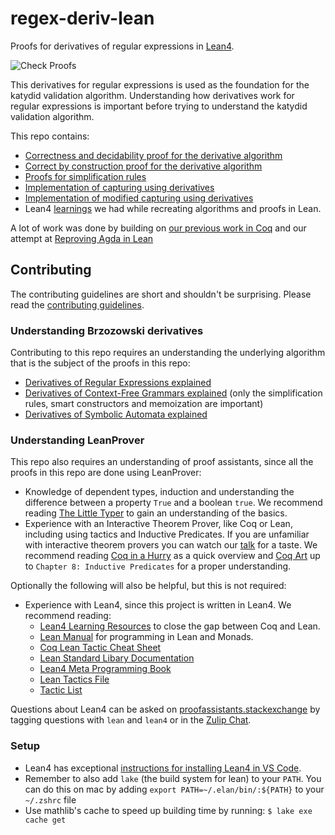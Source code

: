 # regex-deriv-lean

Proofs for derivatives of regular expressions in [Lean4](https://leanprover.github.io/).

![Check Proofs](https://github.com/katydid/regex-deriv-lean/workflows/Check%20Proofs/badge.svg)

This derivatives for regular expressions is used as the foundation for the katydid validation algorithm.
Understanding how derivatives work for regular expressions is important before trying to understand the katydid validation algorithm.

This repo contains:

 * [Correctness and decidability proof for the derivative algorithm](./RegexDeriv/Regex/SimpleRegex.lean)
 * [Correct by construction proof for the derivative algorithm](./RegexDeriv/Regex/IndexedRegex.lean)
 * [Proofs for simplification rules](./RegexDeriv/Regex/Language.lean)
 * [Implementation of capturing using derivatives](./RegexDeriv/Group/)
 * [Implementation of modified capturing using derivatives](./RegexDeriv/Group/Capture/)
 * Lean4 [learnings](./learnings/) we had while recreating algorithms and proofs in Lean.

A lot of work was done by building on [our previous work in Coq](https://github.com/katydid/regex-deriv-coq) and our attempt at [Reproving Agda in Lean](https://github.com/katydid/regex-deriv-reproving-agda-in-lean)

## Contributing

The contributing guidelines are short and shouldn't be surprising.
Please read the [contributing guidelines](./CONTRIBUTING.md). 

### Understanding Brzozowski derivatives

Contributing to this repo requires an understanding the underlying algorithm that is the subject of the proofs in this repo:

  - [Derivatives of Regular Expressions explained](https://medium.com/@awalterschulze/how-to-take-the-derivative-of-a-regular-expression-explained-2e7cea15028d)
  - [Derivatives of Context-Free Grammars explained](https://medium.com/@awalterschulze/derivatives-of-context-free-grammars-explained-3f930c5e363b) (only the simplification rules, smart constructors and memoization are important)
  - [Derivatives of Symbolic Automata explained](https://medium.com/@awalterschulze/derivatives-of-symbolic-automata-explained-4673dee6af82)

### Understanding LeanProver

This repo also requires an understanding of proof assistants, since all the proofs in this repo are done using LeanProver:

  - Knowledge of dependent types, induction and understanding the difference between a property `True` and a boolean `true`. We recommend reading [The Little Typer](https://mitpress.mit.edu/9780262536431/the-little-typer/) to gain an understanding of the basics.
  - Experience with an Interactive Theorem Prover, like Coq or Lean, including using tactics and Inductive Predicates. If you are unfamiliar with interactive theorem provers you can watch our [talk](https://www.youtube.com/watch?v=-NHWF4ntc1I) for a taste. We recommend reading [Coq in a Hurry](https://cel.archives-ouvertes.fr/file/index/docid/459139/filename/coq-hurry.pdf) as a quick overview and [Coq Art](https://www.labri.fr/perso/casteran/CoqArt/) up to `Chapter 8: Inductive Predicates` for a proper understanding.

Optionally the following will also be helpful, but this is not required:

  - Experience with Lean4, since this project is written in Lean4. We recommend reading:
    + [Lean4 Learning Resources](https://lean-lang.org/learn/) to close the gap between Coq and Lean.
    + [Lean Manual](https://leanprover.github.io/lean4/doc/whatIsLean.html) for programming in Lean and Monads.
    + [Coq Lean Tactic Cheat Sheet](https://github.com/funexists/coq-lean-cheatsheet/)
    + [Lean Standard Libary Documentation](https://leanprover-community.github.io/mathlib4_docs/Std/Data/HashMap/Basic.html#Std.HashMap)
    + [Lean4 Meta Programming Book](https://github.com/arthurpaulino/lean4-metaprogramming-book)
    + [Lean Tactics File](https://github.com/leanprover/lean4/blob/master/src/Init/Tactics.lean)
    + [Tactic List](https://github.com/haruhisa-enomoto/mathlib4-all-tactics/blob/main/all-tactics.md)

Questions about Lean4 can be asked on [proofassistants.stackexchange](https://proofassistants.stackexchange.com/) by tagging questions with `lean` and `lean4` or in the [Zulip Chat](https://leanprover.zulipchat.com/).

### Setup

  - Lean4 has exceptional [instructions for installing Lean4 in VS Code](https://lean-lang.org/install/).
  - Remember to also add `lake` (the build system for lean) to your `PATH`.  You can do this on mac by adding `export PATH=~/.elan/bin/:${PATH}` to your  `~/.zshrc` file
  - Use mathlib's cache to speed up building time by running: `$ lake exe cache get`
